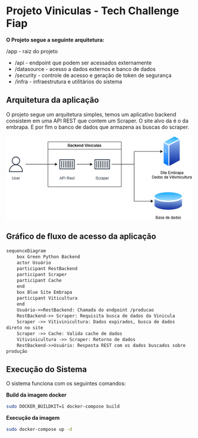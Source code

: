 # Projeto Viniculas - Tech Challenge Fiap

**O Projeto segue a seguinte arquitetura:**

/app - raiz do projeto
- /api - endpoint que podem ser acessados externamente
- /datasource - acesso a dados externos e banco de dados
- /security - controle de acesso e geração de token de segurança
- /infra - infraestrutura e utilitários do sistema


## Arquitetura da aplicação

O projeto segue um arquitetura simples, temos um aplicativo backend consistem em uma API REST que contem um Scraper.
O site alvo da é o da embrapa.
E por fim o banco de dados que armazena as buscas do scraper.

![arquitetura](./projeto-fiap.png)

## Gráfico de fluxo de acesso da aplicação
```mermaid
sequenceDiagram
    box Green Python Backend
    actor Usuário
    participant RestBackend
    participant Scraper
    participant Cache
    end
    box Blue Site Embrapa
    participant Viticultura
    end    
    Usuário->>RestBackend: Chamada do endpoint /producao
    RestBackend->> Scraper: Requisita busca de dados da Vinicula
    Scraper ->> Vitivinicultura: Dados expirados, busca de dados direto no site
    Scraper ->> Cache: Valida cache de dados
    Vitivinicultura ->> Scraper: Retorno de dados
    RestBackend->>Usuário: Resposta REST com os dados buscados sobre produção
```

## Execução do Sistema

O sistema funciona com os seguintes comandos:

**Build da imagem docker**
```bash
sudo DOCKER_BUILDKIT=1 docker-compose build
```

**Execução da imagem**
```bash
sudo docker-compose up -d
```

